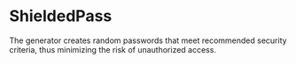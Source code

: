 # ShieldedPass
The generator creates random passwords that meet recommended security criteria, thus minimizing the risk of unauthorized access.
